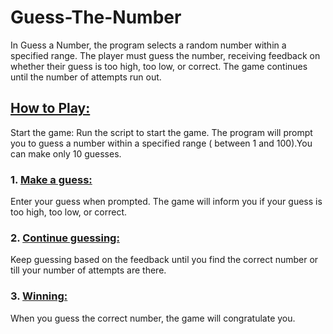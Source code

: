 # Guess-The-Number<br>
In Guess a Number, the program selects a random number within a specified range. The player must guess the number, receiving feedback on whether their guess is too high, too low, or correct. The game continues until the number of attempts run out.<br>
## <ins> How to Play:</ins><br>
Start the game:
Run the script to start the game. The program will prompt you to guess a number within a specified range ( between 1 and 100).You can make only 10 guesses.

### 1. <ins>Make a guess:</ins><br>
Enter your guess when prompted. The game will inform you if your guess is too high, too low, or correct.

### 2. <ins>Continue guessing:</ins><br>
Keep guessing based on the feedback until you find the correct number or till your number of attempts are there.

### 3. <ins>Winning:</ins><br>
When you guess the correct number, the game will congratulate you.


